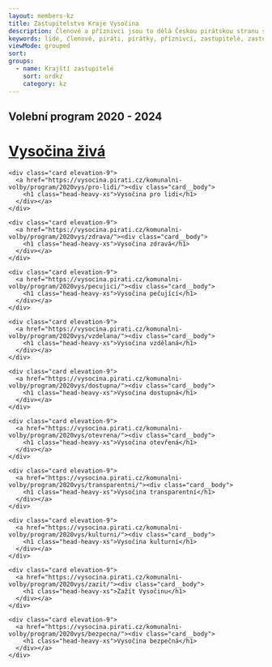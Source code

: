 ```yaml
---
layout: members-kz
title: Zastupitelstvo Kraje Vysočina
description: Členové a příznivci jsou to dělá Českou pirátskou stranu silnou. Seznamte se Piráty v Kraji Vysočina.
keywords: lidé, členové, piráti, pirátky, příznivci, zastupitelé, zastupitel, zastupitelka, místní sdružení, havlíčkův brod, jihlavsko, telčsko, třebíčsko, pelhřimovsko, vysočina, kraj, komunál
viewMode: grouped
sort:
groups:
  - name: Krajští zastupitelé
    sort: ordkz
    category: kz
---
```


<h2 class="head-heavy-base mb-4">Volební program 2020 - 2024</h2>
<div class="grid grid-cols-2 md:grid-cols-4 gap-8">
    <div class="card elevation-9">
      <a href="https://vysocina.pirati.cz/komunalni-volby/program/2020vys/ziva/"><div class="card__body">
        <h1 class="head-heavy-xs">Vysočina živá</h1>
      </div></a>
    </div>

    <div class="card elevation-9">
      <a href="https://vysocina.pirati.cz/komunalni-volby/program/2020vys/pro-lidi/"><div class="card__body">
        <h1 class="head-heavy-xs">Vysočina pro lidi</h1>
      </div></a>
    </div>

    <div class="card elevation-9">
      <a href="https://vysocina.pirati.cz/komunalni-volby/program/2020vys/zdrava/"><div class="card__body">
        <h1 class="head-heavy-xs">Vysočina zdravá</h1>
      </div></a>
    </div>

    <div class="card elevation-9">
      <a href="https://vysocina.pirati.cz/komunalni-volby/program/2020vys/pecujici/"><div class="card__body">
        <h1 class="head-heavy-xs">Vysočina pečující</h1>
      </div></a>
    </div>

    <div class="card elevation-9">
      <a href="https://vysocina.pirati.cz/komunalni-volby/program/2020vys/vzdelana/"><div class="card__body">
        <h1 class="head-heavy-xs">Vysočina vzdělaná</h1>
      </div></a>
    </div>

    <div class="card elevation-9">
      <a href="https://vysocina.pirati.cz/komunalni-volby/program/2020vys/dostupna/"><div class="card__body">
        <h1 class="head-heavy-xs">Vysočina dostupná</h1>
      </div></a>
    </div>

    <div class="card elevation-9">
      <a href="https://vysocina.pirati.cz/komunalni-volby/program/2020vys/otevrena/"><div class="card__body">
        <h1 class="head-heavy-xs">Vysočina otevřená</h1>
      </div></a>
    </div>

    <div class="card elevation-9">
      <a href="https://vysocina.pirati.cz/komunalni-volby/program/2020vys/transparentni/"><div class="card__body">
        <h1 class="head-heavy-xs">Vysočina transparentní</h1>
      </div></a>
    </div>

    <div class="card elevation-9">
      <a href="https://vysocina.pirati.cz/komunalni-volby/program/2020vys/kulturni/"><div class="card__body">
        <h1 class="head-heavy-xs">Vysočina kulturní</h1>
      </div></a>
    </div>

    <div class="card elevation-9">
      <a href="https://vysocina.pirati.cz/komunalni-volby/program/2020vys/zazit/"><div class="card__body">
        <h1 class="head-heavy-xs">Zažít Vysočinu</h1>
      </div></a>
    </div>

    <div class="card elevation-9">
      <a href="https://vysocina.pirati.cz/komunalni-volby/program/2020vys/bezpecna/"><div class="card__body">
        <h1 class="head-heavy-xs">Vysočina bezpečná</h1>
      </div></a>
    </div>
  </div>

